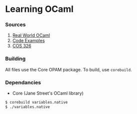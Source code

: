 Learning OCaml
===

### Sources
1. [Real World OCaml](https://realworldocaml.org/v1/en/html/prologue.html)
2. [Code Examples](http://ocaml.org/learn/taste.html)
3. [COS 326](http://www.cs.princeton.edu/~dpw/courses/cos326-12/)

### Building
All files use the Core OPAM package. To build, use `corebuild`.

### Dependancies
- Core (Jane Street's OCaml library)

```bash
$ corebuild variables.native
$ ./variables.native
```
